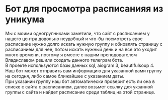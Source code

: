 # Бот для просмотра расписанияя из уникума
Мы с моими одногрупниками заметили, что сайт с расписанием у нашего центра довольно неудобный и что-бы посмотреть свое расписание нужно долго искать нужную группу и обновлять страницу с расписанием для нее, потом искать нужный день и на все это уходит много времени, поэтому я вместе с нашим преподователем Владиславом решили создать данного телеграм бота.</br>
В проекте используются базы данных sql, aiogram 3, beautifulsoup 4.</br>
Наш бот может отправить вам информацию для указанной вами группу на сегодня, либо самое ближайшее с указанием даты. </br>
При указании группу наш бот автоматически проверит есть ли она в списке с сайта с расписанием, далее возьмет ссылку для укзанной группы с сайта и найдет расписание среди таблиц на этой странице.

